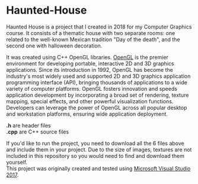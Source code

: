 # Haunted-House

Haunted House is a project that I created in 2018 for my Computer Graphics course. It consists of a thematic house with two separate rooms: one related to the well-known Mexican tradition "Day of the death", and the second one with halloween decoration.   
   
It was created using C++ OpenGL libraries. [OpenGL](https://www.opengl.org/about/) is the premier environment for developing portable, interactive 2D and 3D graphics applications. Since its introduction in 1992, OpenGL has become the industry's most widely
used and supported 2D and 3D graphics application programming interface (API), bringing thousands of applications to a wide variety of computer platforms. OpenGL fosters innovation and speeds application development by incorporating a broad set of rendering,
texture mapping, special effects, and other powerful visualization functions. Developers can leverage the power of OpenGL across all popular desktop and workstation platforms, ensuring wide application deployment.

**.h** are header files   
**.cpp** are C++ source files

If you'd like to run the project, you need to download all the 6 files above and include them in your project. Due to the size of images, textures are not included in this repository so you would need to find and download them yourself.   
This project was originally created and tested using [Microsoft Visual Studio 2017](https://visualstudio.microsoft.com/es/vs/older-downloads/).
